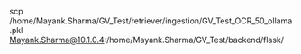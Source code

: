 scp /home/Mayank.Sharma/GV_Test/retriever/ingestion/GV_Test_OCR_50_ollama.pkl Mayank.Sharma@10.1.0.4:/home/Mayank.Sharma/GV_Test/backend/flask/
